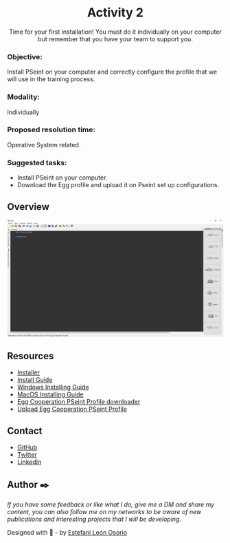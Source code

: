 <h1 align="center">Activity 2</h1>

<div align="center">
Time for your first installation! You must do it individually on your computer but remember that you have your team to support you.
</div>

<!-- OBJECTIVE -->

### Objective:

Install PSeint on your computer and correctly configure the profile that we will use in the training process.

<!-- MODALITY -->

### Modality:

Individually

<!-- PROPOSED RESOLUTION TIME -->

### Proposed resolution time:

Operative System related.

<!-- SUGGESTED TASKS -->

### Suggested tasks:

- Install PSeint on your computer.
- Download the Egg profile and upload it on Pseint set up configurations.

<!-- OVERVIEW -->

## Overview

![screenshot](https://github.com/EstefaniLeon/Back-end-with-Java-Globant-University/blob/main/Class%201/Activity%202/Pseint%20overview.PNG)

<!-- RESOURCES -->

## Resources

- [Installer](https://pseint.sourceforge.net/)
- [Install Guide](https://github.com/EstefaniLeon/Back-end-with-Java-Globant-University/blob/main/Class%201/Activity%202/Instalaci%C3%B3n%20PSeInt.pdf)
- [Windows Installing Guide](https://www.youtube.com/watch?v=qy9huVykbFA)
- [MacOS Installing Guide](https://www.youtube.com/watch?v=C_wjboaeU-4)
- [Egg Cooperation PSeint Profile downloader](https://drive.google.com/file/d/1o3Abcs1poX9BFSl2ZemJOewcM7KeQ5eu/view)
- [Upload Egg Cooperation PSeint Profile](https://www.youtube.com/watch?v=KWU7tDAtcl0)

<!-- CONTACT -->

## Contact

- [GitHub](https://github.com/EstefaniLeon)
- [Twitter](https://twitter.com/Esleos1)
- [LinkedIn](https://www.linkedin.com/in/estefani-leon-osorio-34a56a244/)

<!-- FOOTER -->

## Author ✒️

_If you have some feedback or like what I do, give me a DM and share my content, you can also follow me on my networks to be aware of new publications and interesting projects that I will be developing._

Designed with 💖 - by [Estefani León Osorio](https://github.com/EstefaniLeon)
